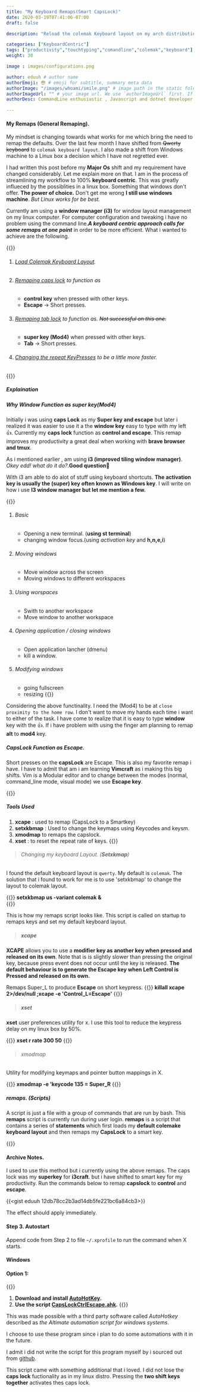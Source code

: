 ```yaml
---
title: "My Keyboard Remaps(Smart CapsLock)"
date: 2020-03-19T07:41:06-07:00
draft: false

description: "Reload the colemak Keyboard layout on my arch distributions and Remaping caps lock to function primary as Escape on short presses and Control when pressed with other keys"

categories: ["KeyboardCentric"]
tags: ["productivity","touchtyping","comandline","colemak","keyboard"]
weight: 30

image : images/configurations.png

author: eduuh # author name
authorEmoji: 😎 # emoji for subtitle, summary meta data
authorImage: "/images/whoami/smile.png" # image path in the static folder
authorImageUrl: "" # your image url. We use `authorImageUrl` first. If not set, we use `authorImage`.
authorDesc: CommandLine enthusiastic , Javascript and dotnet developer # author description

---
```

#### My Remaps (General Remaping).

My mindset is changing towards what works for me which bring the need to remap the defaults. Over the last few month I have shifted from ~~Qwerty keyboard~~ to `colemak keyboard layout`. I also made a shift from Windows machine to a Linux box a  decision which I have not regretted ever.

I had written this post before my **Major Os** shift and my requirement have changed considerably. Let me explain more on that. I am in the process of streamlining my workflow to 100% **keyboard centric**. This was greatly influeced by the possiblities in a linux box. Something that windows don't offer. __The power of choice.__ Don't get me wrong __I still use windows machine__. *But Linux works for be best.*

Currently am using a **window manager (i3)** for window layout management on my linux computer. For computer configuration and tweaking i have no problem using the command line.__*A keyboard centric approach calls for some remaps at one point*__ in order to be more efficient. What i wanted to achieve are the following.

{{<boxmd>}}
1. ###### [Load Colemak Keyboard Layout]().
2. ###### [Remaping caps lock]() to function as
   - **control key** when pressed with other keys.
   - **Escape** -> Short presses.
3. ###### [Remaping tab lock]() to function as. ~~Not successful on this one.~~
   - **super key (Mod4)** when pressed with other keys.
   - **Tab** -> Short presses.
4. ###### [Changing the repeat KeyPresses]() to be a little more faster.
{{</boxmd>}}

##### Explaination

##### Why Window Function as *super key(Mod4)*

Initially i was using **caps Lock** as my **Super key and escape** but later i realized it was easier to use it a the **window key** easy to type with my left 👍. Currently my **caps lock** function as **control and escape**. This remap improves my productivity a great deal when working with **brave browser and tmux**.

As i mentioned earlier , am using **i3 (improved tiling window manager)**. *Okey edd! what do it do?*.**Good question**👏

With i3 am able to do alot of stuff using keyboard shortcuts. **The activation key is usually the (super) key often known as **Windows key****. I will write on how i use __I3 window manager but let me mention a few.__

{{<boxmd>}}
1. ###### Basic
   - Opening a new terminal. (**using st terminal**)
   - changing window focus.(using *activation key* and **h,n,e,i**) 
2. ###### Moving windows
    - Move window across the screen
    - Moving windows to different workspaces
3. ###### Using worspaces
    - Swith to another workspace
    - Move window to another workspace
4. ###### Opening application / closing windows
    - Open application lancher (dmenu)
    - kill a window.
5. ###### Modifying windows
   - going fullscreen
   - resizing
{{</boxmd>}}

Considering the above functinality. I need the (Mod4) to be at `close proximity to the home row`. I don't want to move my hands each time i want to either of the task. I have come to realize that it is easy to type **window** key with the 👍. If i have problem with using the finger am planning to remap **alt** to **mod4** key.

##### CapsLock Function as **Escape**.

Short presses on the **capsLock** are Escape. This is also my favorite remap i have. I have to admit that am i am learning **Vimcraft** as i making this big shifts. Vim is a Modular editor and to change between the modes (normal, command_line mode, visual mode) we use **Escape key**.

{{<boxmd>}}
##### *Tools Used*
1. **xcape** : used to remap (CapsLock to a Smartkey)
2. **setxkbmap** : Used to change the keymaps using Keycodes and keysm.
3. **xmodmap** to remaps the capslock.
4. **xset** : to reset the repeat rate of keys.
{{</boxmd>}}

> ###### Changing my keyboard Layout. (**Setxkmap**)

I found the default keyboard layout is `qwerty`. My default is `colemak`. The solution that i found to work for me is to use 'setxkbmap' to change the layout to colemak layout.

{{<boxmd>}}
**setxkbmap us -variant colemak &**   
{{</boxmd>}}

This is how my remaps script looks like. This script is called on startup to remaps keys and set my default keyboard layout.
> ##### xcape

**XCAPE** allows you to use a **modifier key as another key when pressed and released on its own**. Note that is is slightly slower than pressing the original key, because press event does not occur until the key is released. __The default behaviour is to generate the Escape key when Left Control is Pressed and released on its own.__

Remaps Super_L to produce **Escape** on short keypress.
{{<boxmd>}}
**killall xcape 2>/dev/null ;xcape -e 'Control_L=Escape'**
{{</boxmd>}}

> ##### xset

**xset** user preferences utility for x. I use this tool to reduce the keypress delay on my linux box by 50%.

{{<boxmd>}}
**xset r rate 300 50**
{{</boxmd>}}

> ###### xmodmap

Utility for modifying keymaps and pointer button mappings in X.

{{<boxmd>}}
**xmodmap -e 'keycode 135 = Super_R**
{{</boxmd>}}


##### remaps. (Scripts)
A script is just a file with a group of commands that are run by bash. This **remaps** script is currently run during user login. **remaps** is  a script that contains a series of **statements** which first loads my **default colemake keyboard layout** and then remaps my **CapsLock** to a smart key.

{{<gist eduuh fd8e5693e17fd62d016aaa4a276095ab>}}

#### Archive Notes.

I used to use this method but i currently using the above remaps. The caps lock was my **superkey** for **i3craft**. but i have shifted to smart key for my productivity.
Run the commands below to remap **capslock** to **control** and **escape**.

{{<gist eduuh 12db78cc2b3ad14db5fe221bc6a84cb3>}}

The effect should apply immediately.

#### Step 3. Autostart

Append code from Step 2 to file `~/.xprofile` to run the command when X starts. 


#### Windows

#### Option 1:
{{<boxmd>}}
1. **Download and install [AutoHotKey](https://autohotkey.com/).**
2. **Use the script [CapsLockCtrlEscape.ahk](https://github.com/eduuh/ahk-caps-ctrl-esc).**
{{</boxmd>}}

This was made possible with a third party software called *AutoHotkey* described as *the Altimate automation script for windows systems*.

I choose to use these program since i plan to do some automations with it in the future.

I admit i did not write the script for this program myself by i sourced out from [github](https://github.com/eduuh/ahk-caps-ctrl-esc).

This script came with something additional that i loved. I did not lose the **caps lock** fuctionality as in my linux distro. Pressing the **two shift keys together** activates thes caps lock.
